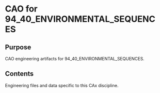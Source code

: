 # CAO for 94_40_ENVIRONMENTAL_SEQUENCES

## Purpose
CAO engineering artifacts for 94_40_ENVIRONMENTAL_SEQUENCES.

## Contents
Engineering files and data specific to this CAx discipline.

